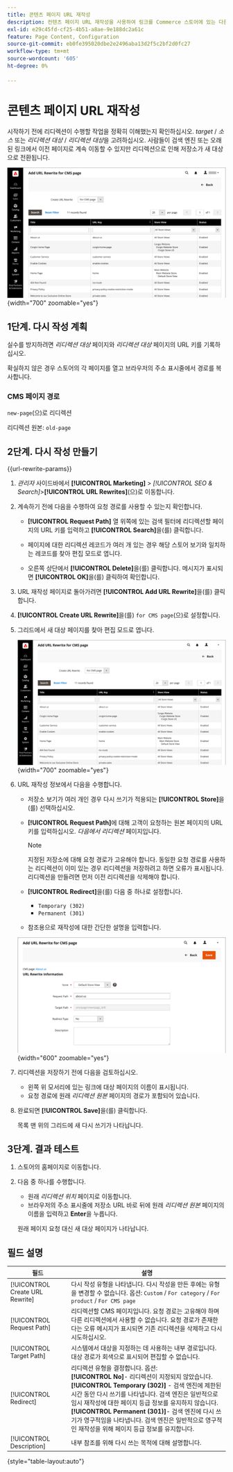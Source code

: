 ```yaml
---
title: 콘텐츠 페이지 URL 재작성
description: 컨텐츠 페이지 URL 재작성을 사용하여 링크를 Commerce 스토어에 있는 다른 컨텐츠 페이지의 URL로 리디렉션하는 방법에 대해 알아봅니다.
exl-id: e29c45fd-cf25-4b51-a8ae-9e188dc2a61c
feature: Page Content, Configuration
source-git-commit: eb0fe395020dbe2e2496aba13d2f5c2bf2d0fc27
workflow-type: tm+mt
source-wordcount: '605'
ht-degree: 0%

---
```


# 콘텐츠 페이지 URL 재작성

시작하기 전에 리디렉션이 수행할 작업을 정확히 이해했는지 확인하십시오. _target_ / _소스_ 또는 _리디렉션 대상_ / _리디렉션 대상_&#x200B;을 고려하십시오. 사람들이 검색 엔진 또는 오래된 링크에서 이전 페이지로 계속 이동할 수 있지만 리디렉션으로 인해 저장소가 새 대상으로 전환됩니다.

![URL 재작성 - CMS 페이지](./assets/url-rewrite-cms-page.png){width="700" zoomable="yes"}

## 1단계. 다시 작성 계획

실수를 방지하려면 _리디렉션 대상_ 페이지와 _리디렉션 대상_ 페이지의 URL 키를 기록하십시오.

확실하지 않은 경우 스토어의 각 페이지를 열고 브라우저의 주소 표시줄에서 경로를 복사합니다.

### CMS 페이지 경로

`new-page`(으)로 리디렉션

리디렉션 원본: `old-page`

## 2단계. 다시 작성 만들기

{{url-rewrite-params}}

1. _관리자_ 사이드바에서 **[!UICONTROL Marketing]** > _[!UICONTROL SEO & Search]_>**[!UICONTROL URL Rewrites]**(으)로 이동합니다.

1. 계속하기 전에 다음을 수행하여 요청 경로를 사용할 수 있는지 확인합니다.

   - **[!UICONTROL Request Path]** 열 위쪽에 있는 검색 필터에 리디렉션할 페이지의 URL 키를 입력하고 **[!UICONTROL Search]**&#x200B;을(를) 클릭합니다.

   - 페이지에 대한 리디렉션 레코드가 여러 개 있는 경우 해당 스토어 보기와 일치하는 레코드를 찾아 편집 모드로 엽니다.

   - 오른쪽 상단에서 **[!UICONTROL Delete]**&#x200B;을(를) 클릭합니다. 메시지가 표시되면 **[!UICONTROL OK]**&#x200B;을(를) 클릭하여 확인합니다.

1. URL 재작성 페이지로 돌아가려면 **[!UICONTROL Add URL Rewrite]**&#x200B;을(를) 클릭합니다.

1. **[!UICONTROL Create URL Rewrite]**&#x200B;을(를) `for CMS page`(으)로 설정합니다.

1. 그리드에서 새 대상 페이지를 찾아 편집 모드로 엽니다.

   ![URL 다시 쓰기 추가 - CMS 페이지용](./assets/url-rewrite-cms-page-add.png){width="700" zoomable="yes"}

1. URL 재작성 정보에서 다음을 수행합니다.

   - 저장소 보기가 여러 개인 경우 다시 쓰기가 적용되는 **[!UICONTROL Store]**&#x200B;을(를) 선택하십시오.

   - **[!UICONTROL Request Path]**&#x200B;에 대해 고객이 요청하는 원본 페이지의 URL 키를 입력하십시오. _다음에서 리디렉션_ 페이지입니다.

     >[!NOTE]
     >
     >지정된 저장소에 대해 요청 경로가 고유해야 합니다. 동일한 요청 경로를 사용하는 리디렉션이 이미 있는 경우 리디렉션을 저장하려고 하면 오류가 표시됩니다. 리디렉션을 만들려면 먼저 이전 리디렉션을 삭제해야 합니다.

   - **[!UICONTROL Redirect]**&#x200B;을(를) 다음 중 하나로 설정합니다.

      - `Temporary (302)`
      - `Permanent (301)`

   - 참조용으로 재작성에 대한 간단한 설명을 입력합니다.

   ![URL 다시 작성 정보](./assets/url-rewrite-cms-page-information.png){width="600" zoomable="yes"}

1. 리디렉션을 저장하기 전에 다음을 검토하십시오.

   - 왼쪽 위 모서리에 있는 링크에 대상 페이지의 이름이 표시됩니다.
   - 요청 경로에 원래 _리디렉션 원본_ 페이지의 경로가 포함되어 있습니다.

1. 완료되면 **[!UICONTROL Save]**&#x200B;을(를) 클릭합니다.

   목록 맨 위의 그리드에 새 다시 쓰기가 나타납니다.

## 3단계. 결과 테스트

1. 스토어의 홈페이지로 이동합니다.

1. 다음 중 하나를 수행합니다.

   - 원래 _리디렉션 위치_ 페이지로 이동합니다.
   - 브라우저의 주소 표시줄에 저장소 URL 바로 뒤에 원래 _리디렉션 원본_ 페이지의 이름을 입력하고 **Enter**&#x200B;을 누릅니다.

   원래 페이지 요청 대신 새 대상 페이지가 나타납니다.

## 필드 설명

| 필드 | 설명 |
|--- |--- |
| [!UICONTROL Create URL Rewrite] | 다시 작성 유형을 나타냅니다. 다시 작성을 만든 후에는 유형을 변경할 수 없습니다. 옵션: `Custom` / `For category` / `For product` / `For CMS page` |
| [!UICONTROL Request Path] | 리디렉션할 CMS 페이지입니다. 요청 경로는 고유해야 하며 다른 리디렉션에서 사용할 수 없습니다. 요청 경로가 존재한다는 오류 메시지가 표시되면 기존 리디렉션을 삭제하고 다시 시도하십시오. |
| [!UICONTROL Target Path] | 시스템에서 대상을 지정하는 데 사용하는 내부 경로입니다. 대상 경로가 회색으로 표시되어 편집할 수 없습니다. |
| [!UICONTROL Redirect] | 리디렉션 유형을 결정합니다. 옵션: <br/>**[!UICONTROL No]**- 리디렉션이 지정되지 않았습니다.<br/>**[!UICONTROL Temporary (302)]** - 검색 엔진에 제한된 시간 동안 다시 쓰기를 나타냅니다. 검색 엔진은 일반적으로 임시 재작성에 대한 페이지 등급 정보를 유지하지 않습니다. <br/>**[!UICONTROL Permanent (301)]**- 검색 엔진에 다시 쓰기가 영구적임을 나타냅니다. 검색 엔진은 일반적으로 영구적인 재작성을 위해 페이지 등급 정보를 유지합니다. |
| [!UICONTROL Description] | 내부 참조를 위해 다시 쓰는 목적에 대해 설명합니다. |

{style="table-layout:auto"}
